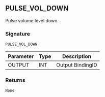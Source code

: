 ## PULSE\_VOL\_DOWN

Pulse volume level down.


### Signature

`PULSE_VOL_DOWN`


| Parameter | Type | Description      |
| --------- | ---- | ---------------- |
| OUTPUT    | INT  | Output BindingID |



### Returns

`None`